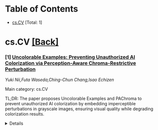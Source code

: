<div id=toc></div>

# Table of Contents

- [cs.CV](#cs.CV) [Total: 1]


<div id='cs.CV'></div>

# cs.CV [[Back]](#toc)

### [1] [Uncolorable Examples: Preventing Unauthorized AI Colorization via Perception-Aware Chroma-Restrictive Perturbation](https://arxiv.org/abs/2510.08979)
*Yuki Nii,Futa Waseda,Ching-Chun Chang,Isao Echizen*

Main category: cs.CV

TL;DR: The paper proposes Uncolorable Examples and PAChroma to prevent unauthorized AI colorization by embedding imperceptible perturbations in grayscale images, ensuring visual quality while degrading colorization results.


<details>
  <summary>Details</summary>
Motivation: The motivation is to address the risks of copyright infringement posed by unauthorized AI-based colorization of grayscale images, such as monochrome manga and films, for which no effective prevention method currently exists.

Method: The method involves embedding imperceptible perturbations into grayscale images using Perception-Aware Chroma-Restrictive Perturbation (PAChroma). It optimizes perturbations with a Laplacian filter for perceptual quality and applies diverse input transformations for transferability and robustness.

Result: Experiments on ImageNet and Danbooru datasets show that PAChroma effectively degrades colorization quality while maintaining visual appearance, meeting the criteria of effectiveness, imperceptibility, transferability, and robustness.

Conclusion: The paper introduces Uncolorable Examples and PAChroma as the first defensive paradigm to prevent unauthorized AI-based colorization, effectively degrading colorization quality while preserving visual appearance. This work pioneers copyright-aware defenses in generative media.

Abstract: AI-based colorization has shown remarkable capability in generating realistic
color images from grayscale inputs. However, it poses risks of copyright
infringement -- for example, the unauthorized colorization and resale of
monochrome manga and films. Despite these concerns, no effective method
currently exists to prevent such misuse. To address this, we introduce the
first defensive paradigm, Uncolorable Examples, which embed imperceptible
perturbations into grayscale images to invalidate unauthorized colorization. To
ensure real-world applicability, we establish four criteria: effectiveness,
imperceptibility, transferability, and robustness. Our method, Perception-Aware
Chroma-Restrictive Perturbation (PAChroma), generates Uncolorable Examples that
meet these four criteria by optimizing imperceptible perturbations with a
Laplacian filter to preserve perceptual quality, and applying diverse input
transformations during optimization to enhance transferability across models
and robustness against common post-processing (e.g., compression). Experiments
on ImageNet and Danbooru datasets demonstrate that PAChroma effectively
degrades colorization quality while maintaining the visual appearance. This
work marks the first step toward protecting visual content from illegitimate AI
colorization, paving the way for copyright-aware defenses in generative media.

</details>
